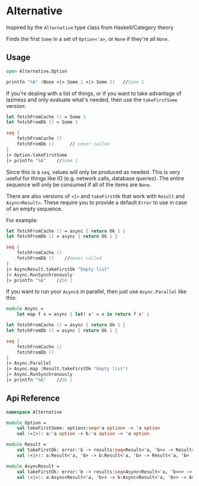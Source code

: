 # Alternative

Inspired by the `Alternative` type class from Haskell/Category theory

Finds the first `Some` in a set of `Option<'a>`, or `None` if they're all `None`.

## Usage
```fsharp
open Alternative.Option

printfn "%A" (None <|> Some 1 <|> Some 2)   //Some 1
```

If you're dealing with a list of things, or if you want to take advantage of laziness and only evaluate what's needed, then use the `takeFirstSome` version:

```fsharp
let fetchFromCache () = Some 1
let fetchFromDb () = Some 1

seq {
    fetchFromCache ()
    fetchFromDb ()      // never called
}
|> Option.takeFirstSome
|> printfn "%A"    //Some 1
```

Since this is a `seq`, values will only be produced as needed. This is very useful for things like IO (e.g. network calls, database queries). The entire sequence will only be consumed if all of the items are `None`.

There are also versions of `<|>` and `takeFirstOk` that work with `Result` and `Async<Result>`. These require you to provide a default `Error` to use in case of an empty sequence.

For example:

```fsharp
let fetchFromCache () = async { return Ok 1 }
let fetchFromDb () = async { return Ok 1 }

seq {
    fetchFromCache ()
    fetchFromDb ()    //never called
}
|> AsyncResult.takeFirstOk "Empty list"
|> Async.RunSynchronously
|> printfn "%A"    //Ok 1
```

If you want to run your `Async`s in parallel, then just use `Async.Parallel` like this:

```fsharp
module Async =
    let map f x = async { let! x' = x in return f x' }

let fetchFromCache () = async { return Ok 1 }
let fetchFromDb () = async { return Ok 1 }

seq {
    fetchFromCache ()
    fetchFromDb ()
}
|> Async.Parallel
|> Async.map (Result.takeFirstOk "Empty list")   
|> Async.RunSynchronously
|> printfn "%A"    //Ok 1
```

## Api Reference

```fsharp
namespace Alternative

module Option =
    val takeFirstSome: options:seq<'a option> -> 'a option
    val (<|>): a:'a option -> b:'a option -> 'a option

module Result =
    val takeFirstOk: error:'b -> results:seq<Result<'a, 'b>> -> Result<'a, 'b>
    val (<|>): a:Result<'a, 'b> -> b:Result<'a, 'b> -> Result<'a, 'b>

module AsyncResult =
    val takeFirstOk: error:'b -> results:seq<Async<Result<'a, 'b>>> -> Async<Result<'a, 'b>>
    val (<|>): a:Async<Result<'a, 'b>> -> b:Async<Result<'a, 'b>> -> Async<Result<'a, 'b>>
```